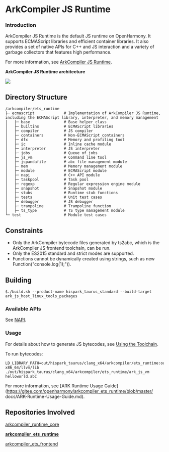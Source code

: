 # ArkCompiler JS Runtime

### Introduction

ArkCompiler JS Runtime is the default JS runtime on OpenHarmony. It supports ECMAScript libraries and efficient container libraries. It also provides a set of native APIs for C++ and JS interaction and a variety of garbage collectors that features high performance.

For more information, see [ArkCompiler JS Runtime](https://gitee.com/openharmony/docs/blob/master/en/readme/ARK-Runtime-Subsystem.md).

**ArkCompiler JS Runtime architecture**

![](/docs/figures/en-us_image_ark-js-arch.png)

## Directory Structure

```
/arkcompiler/ets_runtime
├─ ecmascript             # Implementation of ArkCompiler JS Runtime, including the ECMAScript library, interpreter, and memory management
│   ├─ base               # Base helper class
│   ├─ builtins           # ECMAScript libraries
│   ├─ compiler           # JS compiler
│   ├─ containers         # Non-ECMAScript containers
│   ├─ dfx                # Memory and profiling tool
│   ├─ ic                 # Inline cache module
│   ├─ interpreter        # JS interpreter
│   ├─ jobs               # Queue of jobs
│   ├─ js_vm              # Command line tool
│   ├─ jspandafile        # abc file management module
│   ├─ mem                # Memory management module
│   ├─ module             # ECMAScript module
│   ├─ napi               # C++ API module
│   ├─ taskpool           # Task pool
│   ├─ regexp             # Regular expression engine module
│   ├─ snapshot           # Snapshot module
│   ├─ stubs              # Runtime stub functions
│   ├─ tests              # Unit test cases
│   ├─ debugger           # JS debugger
│   ├─ trampoline         # Trampoline function
│   ├─ ts_type            # TS type management module
└─ test                   # Module test cases    
```

## Constraints

* Only the ArkCompiler bytecode files generated by ts2abc, which is the ArkCompiler JS frontend toolchain, can be run.
* Only the ES2015 standard and strict modes are supported.
* Functions cannot be dynamically created using strings, such as new Function("console.log(1);")).

## Building

```
$./build.sh --product-name hispark_taurus_standard --build-target ark_js_host_linux_tools_packages
```

### Available APIs

See [NAPI](https://gitee.com/openharmony/ace_napi/blob/master/README.md).

### Usage

For details about how to generate JS bytecodes, see [Using the Toolchain](docs/using-the-toolchain.md).

To run bytecodes: 
```
LD_LIBRARY_PATH=out/hispark_taurus/clang_x64/arkcompiler/ets_runtime:out/hispark_taurus/clang_x64/thirdparty/icu:prebuilts/clang/ohos/linux-x86_64/llvm/lib ./out/hispark_taurus/clang_x64/arkcompiler/ets_runtime/ark_js_vm helloworld.abc

```

For more information, see [ARK Runtime Usage Guide](https://gitee.com/openharmony/arkcompiler_ets_runtime/blob/master/
docs/ARK-Runtime-Usage-Guide.md).

## Repositories Involved

[arkcompiler\_runtime\_core](https://gitee.com/openharmony/arkcompiler_runtime_core)

**[arkcompiler\_ets\_runtime](https://gitee.com/openharmony/arkcompiler_ets_runtime)**

[arkcompiler\_ets\_frontend](https://gitee.com/openharmony/arkcompiler_ets_frontend)
